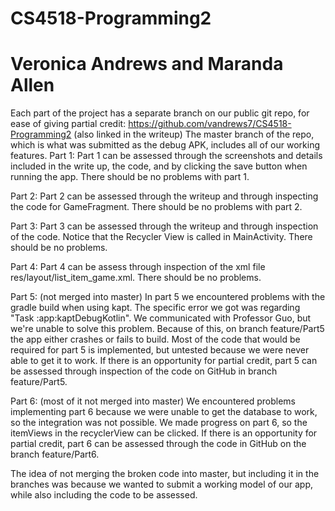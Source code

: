 # CS4518-Programming2
# Veronica Andrews and Maranda Allen


Each part of the project has a separate branch on our public git repo, for ease of giving partial credit: https://github.com/vandrews7/CS4518-Programming2 (also linked in the writeup)
The master branch of the repo, which is what was submitted as the debug APK, includes all of our working features.
Part 1:
Part 1 can be assessed through the screenshots and details included in the write up, the code, and by clicking the save button when running the app. There should be no problems with part 1.

Part 2:
Part 2 can be assessed through the writeup and through inspecting the code for GameFragment. There should be no problems with part 2.

Part 3:
Part 3 can be assessed through the writeup and through inspection of the code. Notice that the Recycler View is called in MainActivity. There should be no problems.

Part 4:
Part 4 can be assess through inspection of the xml file res/layout/list_item_game.xml. There should be no problems.

Part 5: (not merged into master)
In part 5 we encountered problems with the gradle build when using kapt. The specific error we got was regarding "Task :app:kaptDebugKotlin". We communicated with Professor Guo, but we're unable to solve this problem. Because of this, on branch feature/Part5 the app either crashes or fails to build.
Most of the code that would be required for part 5 is implemented, but untested because we were never able to get it to work. If there is an opportunity for partial credit, part 5 can be assessed through inspection of the code on GitHub in branch feature/Part5.

Part 6: (most of it not merged into master)
We encountered problems implementing part 6 because we were unable to get the database to work, so the integration was not possible. We made progress on part 6, so the itemViews in the recyclerView can be clicked. If there is an opportunity for partial credit, part 6 can be assessed through the code in GitHub on the branch feature/Part6.

The idea of not merging the broken code into master, but including it in the branches was because we wanted to submit a working model of our app, while also including the code to be assessed.
